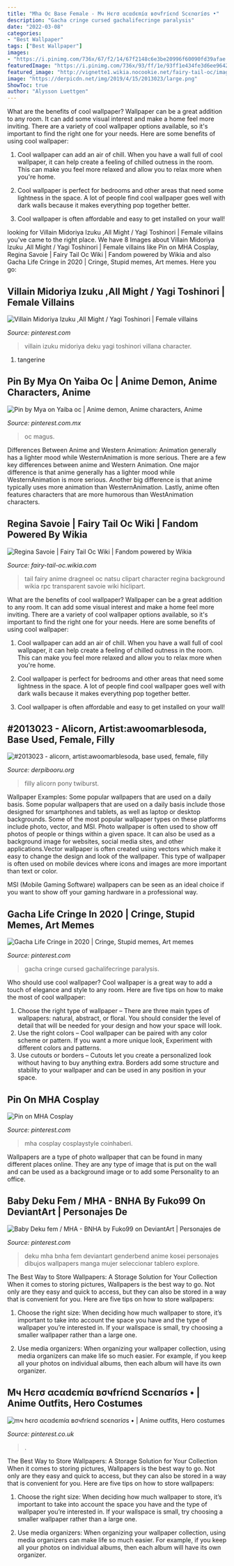 ```yaml
---
title: "Mha Oc Base Female - Mч Hєrσ αcαdєmíα вσчfríєnd Scєnαríσs •"
description: "Gacha cringe cursed gachalifecringe paralysis"
date: "2022-03-08"
categories:
- "Best Wallpaper"
tags: ["Best Wallpaper"]
images:
- "https://i.pinimg.com/736x/67/f2/14/67f2148c6e3be20996f60090fd39afae.jpg"
featuredImage: "https://i.pinimg.com/736x/93/ff/1e/93ff1e434fe3d6ee96420fd52169dc20.jpg"
featured_image: "http://vignette1.wikia.nocookie.net/fairy-tail-oc/images/a/ab/Regina_savoie1.png/revision/latest?cb=20130718101851"
image: "https://derpicdn.net/img/2019/4/15/2013023/large.png"
ShowToc: true
author: "Alysson Luettgen"
---
```



What are the benefits of cool wallpaper?
Wallpaper can be a great addition to any room. It can add some visual interest and make a home feel more inviting. There are a variety of cool wallpaper options available, so it's important to find the right one for your needs. Here are some benefits of using cool wallpaper: 
1. Cool wallpaper can add an air of chill. When you have a wall full of cool wallpaper, it can help create a feeling of chilled outness in the room. This can make you feel more relaxed and allow you to relax more when you're home. 

2. Cool wallpaper is perfect for bedrooms and other areas that need some lightness in the space. A lot of people find cool wallpaper goes well with dark walls because it makes everything pop together better. 

3. Cool wallpaper is often affordable and easy to get installed on your wall!

	

		
looking for Villain Midoriya Izuku ,All Might / Yagi Toshinori | Female villains you've came to the right place. We have 8 Images about Villain Midoriya Izuku ,All Might / Yagi Toshinori | Female villains like Pin on MHA Cosplay, Regina Savoie | Fairy Tail Oc Wiki | Fandom powered by Wikia and also Gacha Life Cringe in 2020 | Cringe, Stupid memes, Art memes. Here you go:
		
    
## Villain Midoriya Izuku ,All Might / Yagi Toshinori | Female Villains

<img loading=lazy src="https://i.pinimg.com/736x/53/99/0f/53990f45314c643b72e4b0aa8432cc15.jpg" onerror="this.onerror=null;this.src='https://tse1.mm.bing.net/th?id=OIP.N43iu0fkGFkOAWDqPk2BmAHaJ4&amp;pid=15.1';" alt="Villain Midoriya Izuku ,All Might / Yagi Toshinori | Female villains">

_Source: pinterest.com_

>villain izuku midoriya deku yagi toshinori villana character. 

	

1. tangerine 

    
## Pin By Mya On Yaiba Oc | Anime Demon, Anime Characters, Anime

<img loading=lazy src="https://i.pinimg.com/736x/2f/03/71/2f0371c2c8b4de610d060a018e538da8.jpg" onerror="this.onerror=null;this.src='https://tse3.mm.bing.net/th?id=OIP.XefvrotkwKlFfWewG5OR0QHaHa&amp;pid=15.1';" alt="Pin by Mya on Yaiba oc | Anime demon, Anime characters, Anime">

_Source: pinterest.com.mx_

>oc magus. 

	

Differences Between Anime and Western Animation: Animation generally has a lighter mood while WesternAnimation is more serious.
There are a few key differences between anime and Western Animation. One major difference is that anime generally has a lighter mood while WesternAnimation is more serious. Another big difference is that anime typically uses more animation than WesternAnimation. Lastly, anime often features characters that are more humorous than WestAnimation characters.

    
## Regina Savoie | Fairy Tail Oc Wiki | Fandom Powered By Wikia

<img loading=lazy src="http://vignette1.wikia.nocookie.net/fairy-tail-oc/images/a/ab/Regina_savoie1.png/revision/latest?cb=20130718101851" onerror="this.onerror=null;this.src='https://tse2.mm.bing.net/th?id=OIP.E2aD59o-dw28F9HC_y76HwHaPo&amp;pid=15.1';" alt="Regina Savoie | Fairy Tail Oc Wiki | Fandom powered by Wikia">

_Source: fairy-tail-oc.wikia.com_

>tail fairy anime dragneel oc natsu clipart character regina background wikia rpc transparent savoie wiki hiclipart. 

	

What are the benefits of cool wallpaper?
Wallpaper can be a great addition to any room. It can add some visual interest and make a home feel more inviting. There are a variety of cool wallpaper options available, so it's important to find the right one for your needs. Here are some benefits of using cool wallpaper: 
1. Cool wallpaper can add an air of chill. When you have a wall full of cool wallpaper, it can help create a feeling of chilled outness in the room. This can make you feel more relaxed and allow you to relax more when you're home. 

2. Cool wallpaper is perfect for bedrooms and other areas that need some lightness in the space. A lot of people find cool wallpaper goes well with dark walls because it makes everything pop together better. 

3. Cool wallpaper is often affordable and easy to get installed on your wall!

    
## #2013023 - Alicorn, Artist:awoomarblesoda, Base Used, Female, Filly

<img loading=lazy src="https://derpicdn.net/img/2019/4/15/2013023/large.png" onerror="this.onerror=null;this.src='https://tse3.mm.bing.net/th?id=OIP.0XyF_OfgDYYfitApu_eh2AHaFU&amp;pid=15.1';" alt="#2013023 - alicorn, artist:awoomarblesoda, base used, female, filly">

_Source: derpibooru.org_

>filly alicorn pony twiburst. 

	

Wallpaper Examples: Some popular wallpapers that are used on a daily basis.
Some popular wallpapers that are used on a daily basis include those designed for smartphones and tablets, as well as laptop or desktop backgrounds. Some of the most popular wallpaper types on these platforms include photo, vector, and MSI. 
Photo wallpaper is often used to show off photos of people or things within a given space. It can also be used as a background image for websites, social media sites, and other applications.Vector wallpaper is often created using vectors which make it easy to change the design and look of the wallpaper. This type of wallpaper is often used on mobile devices where icons and images are more important than text or color. 

MSI (Mobile Gaming Software) wallpapers can be seen as an ideal choice if you want to show off your gaming hardware in a professional way.

    
## Gacha Life Cringe In 2020 | Cringe, Stupid Memes, Art Memes

<img loading=lazy src="https://i.pinimg.com/736x/67/f2/14/67f2148c6e3be20996f60090fd39afae.jpg" onerror="this.onerror=null;this.src='https://tse3.mm.bing.net/th?id=OIP.jbo95ibeOBZf7YLpoYjEBAHaHP&amp;pid=15.1';" alt="Gacha Life Cringe in 2020 | Cringe, Stupid memes, Art memes">

_Source: pinterest.com_

>gacha cringe cursed gachalifecringe paralysis. 

	

Who should use cool wallpaper?
Cool wallpaper is a great way to add a touch of elegance and style to any room. Here are five tips on how to make the most of cool wallpaper: 
1) Choose the right type of wallpaper – There are three main types of wallpapers: natural, abstract, or floral. You should consider the level of detail that will be needed for your design and how your space will look. 
2) Use the right colors – Cool wallpaper can be paired with any color scheme or pattern. If you want a more unique look, Experiment with different colors and patterns. 
3) Use cutouts or borders – Cutouts let you create a personalized look without having to buy anything extra. Borders add some structure and stability to your wallpaper and can be used in any position in your space.

    
## Pin On MHA Cosplay

<img loading=lazy src="https://i.pinimg.com/736x/66/a9/02/66a9022a961938e7b3e7f5e245982229.jpg" onerror="this.onerror=null;this.src='https://tse1.mm.bing.net/th?id=OIP.P_t5CH2GGryRyQQYaEdQlgHaLH&amp;pid=15.1';" alt="Pin on MHA Cosplay">

_Source: pinterest.com_

>mha cosplay cosplaystyle coinhaberi. 

	



Wallpapers are a type of photo wallpaper that can be found in many different places online. They are any type of image that is put on the wall and can be used as a background image or to add some Personality to an office.

    
## Baby Deku Fem / MHA - BNHA By Fuko99 On DeviantArt | Personajes De

<img loading=lazy src="https://i.pinimg.com/736x/93/ff/1e/93ff1e434fe3d6ee96420fd52169dc20.jpg" onerror="this.onerror=null;this.src='https://tse2.mm.bing.net/th?id=OIP.DNs2TT8G4QGVKh0p-Je7gwHaJ3&amp;pid=15.1';" alt="Baby Deku fem / MHA - BNHA by Fuko99 on DeviantArt | Personajes de">

_Source: pinterest.com_

>deku mha bnha fem deviantart genderbend anime kosei personajes dibujos wallpapers manga mujer seleccionar tablero explore. 

	

The Best Way to Store Wallpapers: A Storage Solution for Your Collection
When it comes to storing pictures, Wallpapers is the best way to go. Not only are they easy and quick to access, but they can also be stored in a way that is convenient for you. Here are five tips on how to store wallpapers:
1) Choose the right size: When deciding how much wallpaper to store, it’s important to take into account the space you have and the type of wallpaper you’re interested in. If your wallspace is small, try choosing a smaller wallpaper rather than a large one.

2) Use media organizers: When organizing your wallpaper collection, using media organizers can make life so much easier. For example, if you keep all your photos on individual albums, then each album will have its own organizer.

    
## Mч Hєrσ αcαdєmíα вσчfríєnd Scєnαríσs • | Anime Outfits, Hero Costumes

<img loading=lazy src="https://i.pinimg.com/736x/1f/c8/fd/1fc8fd8dac203054189e27ff341997f3.jpg" onerror="this.onerror=null;this.src='https://tse4.mm.bing.net/th?id=OIP.fQYfv0eV6riVu0uFG7FQmQHaKj&amp;pid=15.1';" alt="mч hєrσ αcαdєmíα вσчfríєnd scєnαríσs • | Anime outfits, Hero costumes">

_Source: pinterest.co.uk_

>. 

	

The Best Way to Store Wallpapers: A Storage Solution for Your Collection
When it comes to storing pictures, Wallpapers is the best way to go. Not only are they easy and quick to access, but they can also be stored in a way that is convenient for you. Here are five tips on how to store wallpapers:
1) Choose the right size: When deciding how much wallpaper to store, it’s important to take into account the space you have and the type of wallpaper you’re interested in. If your wallspace is small, try choosing a smaller wallpaper rather than a large one.

2) Use media organizers: When organizing your wallpaper collection, using media organizers can make life so much easier. For example, if you keep all your photos on individual albums, then each album will have its own organizer.

